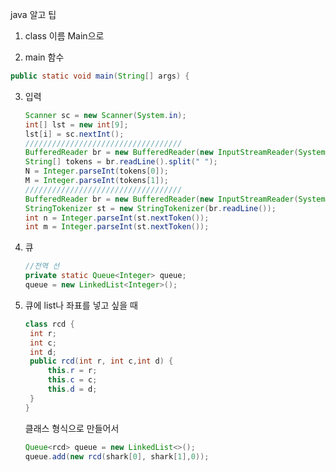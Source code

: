java 알고 팁

1. class 이름 Main으로

2. main 함수

```java
public static void main(String[] args) {
```

3. 입력
   
   ```java
   Scanner sc = new Scanner(System.in);
   int[] lst = new int[9];
   lst[i] = sc.nextInt();
   ///////////////////////////////////
   BufferedReader br = new BufferedReader(new InputStreamReader(System.in));
   String[] tokens = br.readLine().split(" ");
   N = Integer.parseInt(tokens[0]);
   M = Integer.parseInt(tokens[1]);
   ///////////////////////////////////
   BufferedReader br = new BufferedReader(new InputStreamReader(System.in));
   StringTokenizer st = new StringTokenizer(br.readLine());
   int n = Integer.parseInt(st.nextToken());
   int m = Integer.parseInt(st.nextToken());
   ```

4. 큐
   
   ```java
   //전역 선
   private static Queue<Integer> queue;
   queue = new LinkedList<Integer>();
   ```



5. 큐에 list나 좌표를 넣고 싶을 때
   
   ```java
   class rcd {
   	int r;
   	int c;
   	int d;
   	public rcd(int r, int c,int d) {
   		this.r = r;
   		this.c = c;
   		this.d = d;
   	}
   }
   ```
   
   클래스 형식으로 만들어서 
   
   ```java
   Queue<rcd> queue = new LinkedList<>();
   queue.add(new rcd(shark[0], shark[1],0));
   ```
   
   




